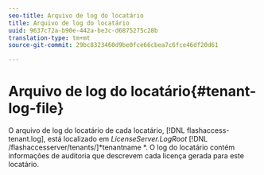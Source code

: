 ```yaml
---
seo-title: Arquivo de log do locatário
title: Arquivo de log do locatário
uuid: 9637c72a-b90e-442a-be3c-d6875275c28b
translation-type: tm+mt
source-git-commit: 29bc8323460d9be0fce66cbea7c6fce46df20d61

---
```



# Arquivo de log do locatário{#tenant-log-file}

O arquivo de log do locatário de cada locatário, [!DNL flashaccess-tenant.log], está localizado em *LicenseServer.LogRoot* [!DNL /flashaccesserver/tenants/]*tenantname *. O log do locatário contém informações de auditoria que descrevem cada licença gerada para este locatário.
